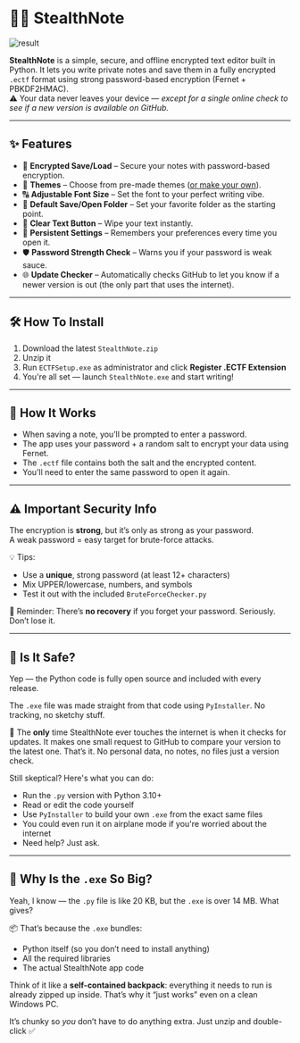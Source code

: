 # 🕵️‍♂️ StealthNote

![result](https://github.com/user-attachments/assets/9706fabc-eb83-4da7-9670-db3e21e43a8c)

**StealthNote** is a simple, secure, and offline encrypted text editor built in Python. It lets you write private notes and save them in a fully encrypted `.ectf` format using strong password-based encryption (Fernet + PBKDF2HMAC).  
⚠️ Your data never leaves your device — *except for a single online check to see if a new version is available on GitHub.*

---

## ✨ Features

- 💾 **Encrypted Save/Load** – Secure your notes with password-based encryption.
- 🌙 **Themes** – Choose from pre-made themes ([or make your own](https://docs.google.com/document/d/1Spz25jdI6UEGjVUOZ90Up5fQTI3quWvMlBbPqFUWrQs/edit?usp=sharing)).
- 🔠 **Adjustable Font Size** – Set the font to your perfect writing vibe.
- 📂 **Default Save/Open Folder** – Set your favorite folder as the starting point.
- 🧹 **Clear Text Button** – Wipe your text instantly.
- 🔧 **Persistent Settings** – Remembers your preferences every time you open it.
- 🛡️ **Password Strength Check** – Warns you if your password is weak sauce.
- 🌐 **Update Checker** – Automatically checks GitHub to let you know if a newer version is out (the only part that uses the internet).

---

## 🛠️ How To Install

1. Download the latest `StealthNote.zip`
2. Unzip it
3. Run `ECTFSetup.exe` as administrator and click **Register .ECTF Extension**
4. You're all set — launch `StealthNote.exe` and start writing!

---

## 🔐 How It Works

- When saving a note, you’ll be prompted to enter a password.
- The app uses your password + a random salt to encrypt your data using Fernet.
- The `.ectf` file contains both the salt and the encrypted content.
- You’ll need to enter the same password to open it again.

---

## ⚠️ Important Security Info

The encryption is **strong**, but it’s only as strong as your password.  
A weak password = easy target for brute-force attacks.

💡 Tips:
- Use a **unique**, strong password (at least 12+ characters)
- Mix UPPER/lowercase, numbers, and symbols
- Test it out with the included `BruteForceChecker.py`

🧠 Reminder: There’s **no recovery** if you forget your password. Seriously. Don’t lose it.

---

## 👀 Is It Safe?

Yep — the Python code is fully open source and included with every release.

The `.exe` file was made straight from that code using `PyInstaller`. No tracking, no sketchy stuff.

🔎 The **only** time StealthNote ever touches the internet is when it checks for updates.
It makes one small request to GitHub to compare your version to the latest one. That’s it. No personal data, no notes, no files just a version check.

Still skeptical? Here's what you can do:

- Run the `.py` version with Python 3.10+
- Read or edit the code yourself
- Use `PyInstaller` to build your own `.exe` from the exact same files
- You could even run it on airplane mode if you're worried about the internet
- Need help? Just ask.

---

## 🤔 Why Is the `.exe` So Big?

Yeah, I know — the `.py` file is like 20 KB, but the `.exe` is over 14 MB. What gives?

📦 That’s because the `.exe` bundles:

- Python itself (so you don’t need to install anything)
- All the required libraries
- The actual StealthNote app code

Think of it like a **self-contained backpack**: everything it needs to run is already zipped up inside. That’s why it “just works” even on a clean Windows PC.

It’s chunky so *you* don’t have to do anything extra. Just unzip and double-click ✅
